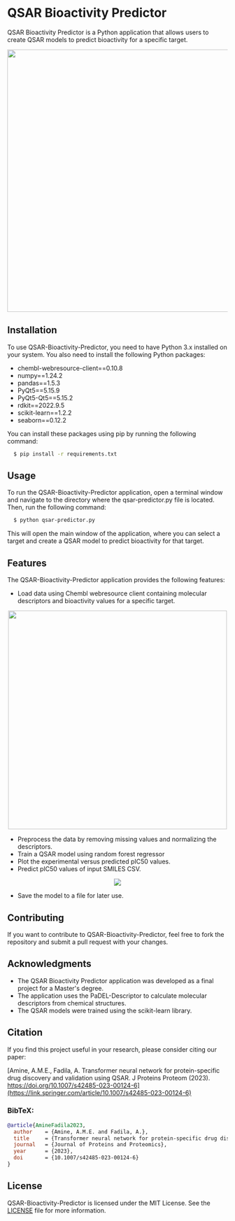 # QSAR Bioactivity Predictor
QSAR Bioactivity Predictor is a Python application that allows users to create QSAR models to predict bioactivity for a specific target.

<p align="center"><img src="https://user-images.githubusercontent.com/86023602/229597174-c3f4e2b4-8c86-4a21-a025-9be3fbea6f6a.png" width="600px" /></p>

## Installation
To use QSAR-Bioactivity-Predictor, you need to have Python 3.x installed on your system. You also need to install the following Python packages:
- chembl-webresource-client==0.10.8
- numpy==1.24.2
- pandas==1.5.3
- PyQt5==5.15.9
- PyQt5-Qt5==5.15.2
- rdkit==2022.9.5
- scikit-learn==1.2.2
- seaborn==0.12.2

You can install these packages using pip by running the following command:
```sh
  $ pip install -r requirements.txt
```

## Usage
To run the QSAR-Bioactivity-Predictor application, open a terminal window and navigate to the directory where the qsar-predictor.py file is located. Then, run the following command:

```sh
  $ python qsar-predictor.py
```

This will open the main window of the application, where you can select a target and create a QSAR model to predict bioactivity for that target.

## Features
The QSAR-Bioactivity-Predictor application provides the following features:
- Load data using Chembl webresource client containing molecular descriptors and bioactivity values for a specific target.

<p align="center"><img src="https://user-images.githubusercontent.com/86023602/229595709-ad887bde-a643-4375-8611-030409be339a.png" width="500px" /></p>

- Preprocess the data by removing missing values and normalizing the descriptors.
- Train a QSAR model using random forest regressor
- Plot the experimental versus predicted pIC50 values.
- Predict pIC50 values of input SMILES CSV.
<p align="center"><img src="https://user-images.githubusercontent.com/86023602/229595826-02639cc3-57b2-434c-9213-31e778986699.png" /></p>

- Save the model to a file for later use.

## Contributing
If you want to contribute to QSAR-Bioactivity-Predictor, feel free to fork the repository and submit a pull request with your changes.

## Acknowledgments
- The QSAR Bioactivity Predictor application was developed as a final project for a Master's degree.
- The application uses the PaDEL-Descriptor to calculate molecular descriptors from chemical structures.
- The QSAR models were trained using the scikit-learn library.

## Citation

If you find this project useful in your research, please consider citing our paper:

[Amine, A.M.E., Fadila, A. Transformer neural network for protein-specific drug discovery and validation using QSAR. J Proteins Proteom (2023). https://doi.org/10.1007/s42485-023-00124-6](https://link.springer.com/article/10.1007/s42485-023-00124-6)

### BibTeX:
```bibtex
@article{AmineFadila2023,
  author    = {Amine, A.M.E. and Fadila, A.},
  title     = {Transformer neural network for protein-specific drug discovery and validation using QSAR},
  journal   = {Journal of Proteins and Proteomics},
  year      = {2023},
  doi       = {10.1007/s42485-023-00124-6}
}
```

## License
QSAR-Bioactivity-Predictor is licensed under the MIT License. See the [LICENSE](https://github.com/AtilMohAmine/QSAR-Bioactivity-Predictor/blob/main/LICENCE) file for more information.
